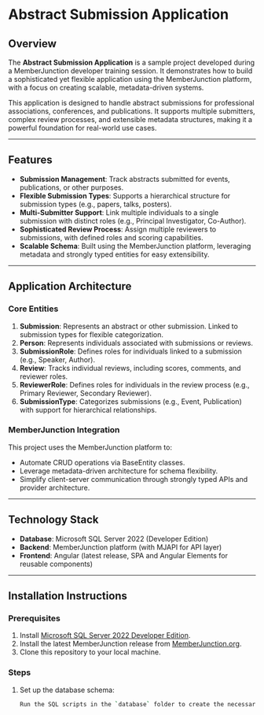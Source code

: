 # Abstract Submission Application

## Overview
The **Abstract Submission Application** is a sample project developed during a MemberJunction developer training session. It demonstrates how to build a sophisticated yet flexible application using the MemberJunction platform, with a focus on creating scalable, metadata-driven systems.

This application is designed to handle abstract submissions for professional associations, conferences, and publications. It supports multiple submitters, complex review processes, and extensible metadata structures, making it a powerful foundation for real-world use cases.

---

## Features
- **Submission Management**: Track abstracts submitted for events, publications, or other purposes.
- **Flexible Submission Types**: Supports a hierarchical structure for submission types (e.g., papers, talks, posters).
- **Multi-Submitter Support**: Link multiple individuals to a single submission with distinct roles (e.g., Principal Investigator, Co-Author).
- **Sophisticated Review Process**: Assign multiple reviewers to submissions, with defined roles and scoring capabilities.
- **Scalable Schema**: Built using the MemberJunction platform, leveraging metadata and strongly typed entities for easy extensibility.

---

## Application Architecture
### **Core Entities**
1. **Submission**: Represents an abstract or other submission. Linked to submission types for flexible categorization.
2. **Person**: Represents individuals associated with submissions or reviews.
3. **SubmissionRole**: Defines roles for individuals linked to a submission (e.g., Speaker, Author).
4. **Review**: Tracks individual reviews, including scores, comments, and reviewer roles.
5. **ReviewerRole**: Defines roles for individuals in the review process (e.g., Primary Reviewer, Secondary Reviewer).
6. **SubmissionType**: Categorizes submissions (e.g., Event, Publication) with support for hierarchical relationships.

### **MemberJunction Integration**
This project uses the MemberJunction platform to:
- Automate CRUD operations via BaseEntity classes.
- Leverage metadata-driven architecture for schema flexibility.
- Simplify client-server communication through strongly typed APIs and provider architecture.

---

## Technology Stack
- **Database**: Microsoft SQL Server 2022 (Developer Edition)
- **Backend**: MemberJunction platform (with MJAPI for API layer)
- **Frontend**: Angular (latest release, SPA and Angular Elements for reusable components)

---

## Installation Instructions
### Prerequisites
1. Install [Microsoft SQL Server 2022 Developer Edition](https://www.microsoft.com/en-us/sql-server/sql-server-downloads).
2. Install the latest MemberJunction release from [MemberJunction.org](https://docs.memberjunction.org).
3. Clone this repository to your local machine.

### Steps
1. Set up the database schema:
   ```bash
   Run the SQL scripts in the `database` folder to create the necessary tables and constraints.
